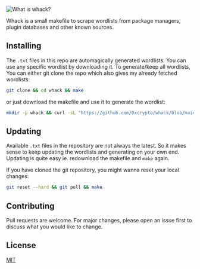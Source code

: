![What is whack?](https://res.cloudinary.com/hackberry-xyz/image/upload/v1616045859/whack-description.png "What is whack?")

Whack is a small makefile to scrape wordlists from package managers, plugin databases and other known sources.

## Installing
The `.txt` files in this repo are automagically generated wordlists. You can use any specific wordlist by downloading it.
To generate/keep all wordlists, You can either git clone the repo which also gives my already fetched wordlists:

```bash
git clone && cd whack && make
```

or just download the makefile and use it to generate the wordlist:

```bash
mkdir -p whack && curl -sL "https://github.com/0xcrypto/whack/blob/main/Makefile?raw=true" -O whack/Makefile; cd whack && make
```

## Updating
Available `.txt` files in the repository are not always the latest. So it makes sense to keep updating the wordlists and generating on your own end.
Updating is quite easy ie. redownload the makefile and `make` again.

If you have cloned the git repository, you might wanna reset your local changes:

```bash
git reset --hard && git pull && make
```

## Contributing
Pull requests are welcome. For major changes, please open an issue first to discuss what you would like to change.

## License
[MIT](https://choosealicense.com/licenses/mit/)

